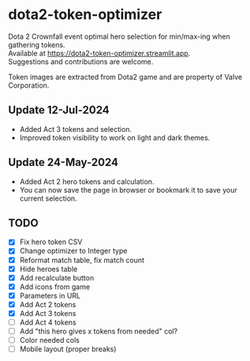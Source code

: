# dota2-token-optimizer

Dota 2 Crownfall event optimal hero selection for min/max-ing when gathering tokens.  
Available at <https://dota2-token-optimizer.streamlit.app>.  
Suggestions and contributions are welcome.  

Token images are extracted from Dota2 game and are property of Valve Corporation.

## Update 12-Jul-2024

* Added Act 3 tokens and selection. 
* Improved token visibility to work on light and dark themes.

## Update 24-May-2024

* Added Act 2 hero tokens and calculation.
* You can now save the page in browser or bookmark it to save your current selection.

## TODO

- [x] Fix hero token CSV
- [x] Change optimizer to Integer type
- [x] Reformat match table, fix match count
- [x] Hide heroes table
- [x] Add recalculate button
- [x] Add icons from game
- [x] Parameters in URL
- [x] Add Act 2 tokens
- [x] Add Act 3 tokens
- [ ] Add Act 4 tokens
- [ ] Add "this hero gives x tokens from needed" col?
- [ ] Color needed cols
- [ ] Mobile layout (proper breaks)
